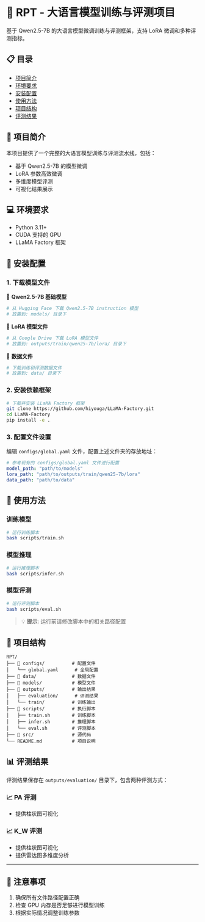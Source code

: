 # 🚀 RPT - 大语言模型训练与评测项目

基于 Qwen2.5-7B 的大语言模型微调训练与评测框架，支持 LoRA 微调和多种评测指标。

## 📋 目录

- [项目简介](#-项目简介)
- [环境要求](#-环境要求)
- [安装配置](#-安装配置)
- [使用方法](#-使用方法)
- [项目结构](#-项目结构)
- [评测结果](#-评测结果)

## 🎯 项目简介

本项目提供了一个完整的大语言模型训练与评测流水线，包括：
- 基于 Qwen2.5-7B 的模型微调
- LoRA 参数高效微调
- 多维度模型评测
- 可视化结果展示

## 💻 环境要求

- Python 3.11+
- CUDA 支持的 GPU
- LLaMA Factory 框架

## 🔧 安装配置

### 1. 下载模型文件

📁 **Qwen2.5-7B 基础模型**
```bash
# 从 Hugging Face 下载 Qwen2.5-7B instruction 模型
# 放置到: models/ 目录下
```

📁 **LoRA 模型文件**
```bash
# 从 Google Drive 下载 LoRA 模型文件
# 放置到: outputs/train/qwen25-7b/lora/ 目录下
```

📁 **数据文件**
```bash
# 下载训练和评测数据文件
# 放置到: data/ 目录下
```

### 2. 安装依赖框架

```bash
# 下载并安装 LLaMA Factory 框架
git clone https://github.com/hiyouga/LLaMA-Factory.git
cd LLaMA-Factory
pip install -e .
```

### 3. 配置文件设置

编辑 `configs/global.yaml` 文件，配置上述文件夹的存放地址：

```yaml
# 参考现有的 configs/global.yaml 文件进行配置
model_path: "path/to/models"
lora_path: "path/to/outputs/train/qwen25-7b/lora"
data_path: "path/to/data"
```

## 🚀 使用方法

### 训练模型

```bash
# 运行训练脚本
bash scripts/train.sh
```

### 模型推理

```bash
# 运行推理脚本
bash scripts/infer.sh
```

### 模型评测

```bash
# 运行评测脚本
bash scripts/eval.sh
```

> 💡 **提示**: 运行前请修改脚本中的相关路径配置

## 📁 项目结构

```
RPT/
├── 📂 configs/          # 配置文件
│   └── global.yaml      # 全局配置
├── 📂 data/             # 数据文件
├── 📂 models/           # 模型文件
├── 📂 outputs/          # 输出结果
│   ├── evaluation/      # 评测结果
│   └── train/          # 训练输出
├── 📂 scripts/          # 执行脚本
│   ├── train.sh        # 训练脚本
│   ├── infer.sh        # 推理脚本
│   └── eval.sh         # 评测脚本
├── 📂 src/              # 源代码
└── README.md           # 项目说明
```

## 📊 评测结果

评测结果保存在 `outputs/evaluation/` 目录下，包含两种评测方式：

### 📈 PA 评测
- 提供柱状图可视化


### 📈 K_W 评测
- 提供柱状图可视化
- 提供雷达图多维度分析

---

## 📝 注意事项

1. 确保所有文件路径配置正确
2. 检查 GPU 内存是否足够进行模型训练
3. 根据实际情况调整训练参数
